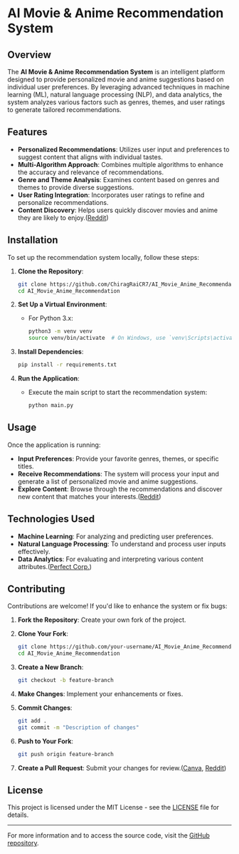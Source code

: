 # AI Movie & Anime Recommendation System

## Overview

The **AI Movie & Anime Recommendation System** is an intelligent platform designed to provide personalized movie and anime suggestions based on individual user preferences. By leveraging advanced techniques in machine learning (ML), natural language processing (NLP), and data analytics, the system analyzes various factors such as genres, themes, and user ratings to generate tailored recommendations.

## Features

* **Personalized Recommendations**: Utilizes user input and preferences to suggest content that aligns with individual tastes.
* **Multi-Algorithm Approach**: Combines multiple algorithms to enhance the accuracy and relevance of recommendations.
* **Genre and Theme Analysis**: Examines content based on genres and themes to provide diverse suggestions.
* **User Rating Integration**: Incorporates user ratings to refine and personalize recommendations.
* **Content Discovery**: Helps users quickly discover movies and anime they are likely to enjoy.([Reddit][1])

## Installation

To set up the recommendation system locally, follow these steps:

1. **Clone the Repository**:

   ```bash
   git clone https://github.com/ChiragRaiCR7/AI_Movie_Anime_Recommendation.git
   cd AI_Movie_Anime_Recommendation
   ```

2. **Set Up a Virtual Environment**:

   * For Python 3.x:

     ```bash
     python3 -m venv venv
     source venv/bin/activate  # On Windows, use `venv\Scripts\activate`
     ```

3. **Install Dependencies**:

   ```bash
   pip install -r requirements.txt
   ```

4. **Run the Application**:

   * Execute the main script to start the recommendation system:

     ```bash
     python main.py
     ```

## Usage

Once the application is running:

* **Input Preferences**: Provide your favorite genres, themes, or specific titles.
* **Receive Recommendations**: The system will process your input and generate a list of personalized movie and anime suggestions.
* **Explore Content**: Browse through the recommendations and discover new content that matches your interests.([Reddit][1])

## Technologies Used

* **Machine Learning**: For analyzing and predicting user preferences.
* **Natural Language Processing**: To understand and process user inputs effectively.
* **Data Analytics**: For evaluating and interpreting various content attributes.([Perfect Corp.][2])

## Contributing

Contributions are welcome! If you'd like to enhance the system or fix bugs:

1. **Fork the Repository**: Create your own fork of the project.
2. **Clone Your Fork**:

   ```bash
   git clone https://github.com/your-username/AI_Movie_Anime_Recommendation.git
   cd AI_Movie_Anime_Recommendation
   ```
3. **Create a New Branch**:

   ```bash
   git checkout -b feature-branch
   ```
4. **Make Changes**: Implement your enhancements or fixes.
5. **Commit Changes**:

   ```bash
   git add .
   git commit -m "Description of changes"
   ```
6. **Push to Your Fork**:

   ```bash
   git push origin feature-branch
   ```
7. **Create a Pull Request**: Submit your changes for review.([Canva][3], [Reddit][1])

## License

This project is licensed under the MIT License - see the [LICENSE](LICENSE) file for details.

---

For more information and to access the source code, visit the [GitHub repository](https://github.com/ChiragRaiCR7/AI_Movie_Anime_Recommendation.git).

[1]: https://www.reddit.com/r/anime/comments/vvbxjy/releasing_sprout_an_aipowered_anime/?utm_source=chatgpt.com "reddit.com/r/anime/comme..."
[2]: https://www.perfectcorp.com/consumer/blog/photo-editing/best-anime-app-iphone-android?utm_source=chatgpt.com "perfectcorp.com/consumer..."
[3]: https://www.canva.com/anime-ai-generator/?utm_source=chatgpt.com "canva.com/anime-ai-gener..."

